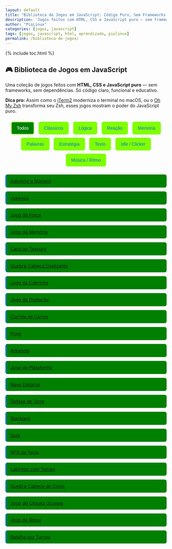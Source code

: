 ```yaml
---
layout: default
title: "Biblioteca de Jogos em JavaScript: Código Puro, Sem Frameworks (2025)"
description: 'Jogos feitos com HTML, CSS e JavaScript puro — sem frameworks. Ideal para aprender, modificar e compartilhar. Inclui Pong, Jokenpô, Adivinhe o Número e mais.'
author: "PioLinux"
categories: [jogos, javascript]
tags: [jogos, javascript, html, aprendizado, piolinux]
permalink: /biblioteca-de-jogos/
---
```








{% include toc.html %}

  <section class="post-content">
  




<style>
  .filtros {
    margin: 20px 0;
    text-align: center;
  }
  .filtros button {
    margin: 5px;
    padding: 10px 15px;
    border: 2px solid #80ff00;
    background: #80ff00;
    color: #0074d9;
    border-radius: 6px;
    cursor: pointer;
    font-size: 14px;
  }
  .filtros button.filtro-ativo {
    background: #008000;
    color: white;
  }
  .jogos-lista {
    display: grid;
    gap: 12px;
    margin-top: 20px;
  }
  .jogo {
    padding: 12px;
    background: #008000;
    border-left: 4px solid #0074d9;
    border-radius: 6px;
  }
  .jogo a {
    text-decoration: none;
    color: #0074d9;
    font-weight: 500;
  }
  .jogo a:hover {
    text-decoration: underline;
  }
</style>












<h2>🎮 Biblioteca de Jogos em JavaScript</h2>
<p>
  Uma coleção de jogos feitos com <strong>HTML, CSS e JavaScript puro</strong> — sem frameworks, sem dependências.  
  Só código claro, funcional e educativo.
</p>

<p><strong>Dica pro:</strong> Assim como o <a href="https://iterm2.com">iTerm2</a> moderniza o terminal no macOS, ou o <a href="https://ohmyz.sh">Oh My Zsh</a> transforma seu Zsh, esses jogos mostram o poder do JavaScript puro.</p>

<!-- Filtros -->
<div class="filtros" role="group" aria-label="Filtros de jogos">
  <button class="filtro-ativo" data-filter="todos">Todos</button>
  <button data-filter="classico">Clássicos</button>
  <button data-filter="logica">Lógica</button>
  <button data-filter="reacao">Reação</button>
  <button data-filter="memoria">Memória</button>
  <button data-filter="palavras">Palavras</button>
  <button data-filter="estrategia">Estratégia</button>
  <button data-filter="texto">Texto</button>
  <button data-filter="idle">Idle / Clicker</button>
  <button data-filter="musica">Música / Ritmo</button>
</div>

<!-- Lista de Jogos -->
<div class="jogos-lista" aria-label="Lista de jogos">
  <a href="/jogo-adivinhe-o-numero/" class="jogo" data-tags="adivinhacao logica">Adivinhe o Número</a>
  <a href="/jogo-jokenpo/" class="jogo" data-tags="sorte reacao">Jokenpô</a>
  <a href="/jogo-forca/" class="jogo" data-tags="palavras logica">Jogo da Forca</a>
  <a href="/jogo-da-memoria/" class="jogo" data-tags="memoria observacao">Jogo da Memória</a>
  <a href="/jogo-caca-ao-tesouro/" class="jogo" data-tags="logica exploracao">Caça ao Tesouro</a>
  <a href="/jogo-quebra-cabeca-deslizante/" class="jogo" data-tags="logica quebra-cabeca">Quebra-Cabeça Deslizante</a>
  <a href="/jogo-da-cobrinha/" class="jogo" data-tags="reacao classico">Jogo da Cobrinha</a>
  <a href="/jogo-digitação/" class="jogo" data-tags="velocidade texto">Jogo de Digitação</a>
  <a href="/jogo-corrida-de-carros/" class="jogo" data-tags="reacao classico">Corrida de Carros</a>
  <a href="/jogo-pong/" class="jogo" data-tags="reacao classico">Pong</a>
  <a href="/jogo-arkanoid/" class="jogo" data-tags="reacao classico">Arkanoid</a>
  <a href="/jogo-plataforma/" class="jogo" data-tags="plataforma reacao">Jogo de Plataforma</a>
  <a href="/jogo-nave-espacial/" class="jogo" data-tags="reacao espacial">Nave Espacial</a>
  <a href="/jogo-defesa-de-torre/" class="jogo" data-tags="estrategia defesa">Defesa de Torre</a>
  <a href="/jogo-blackjack/" class="jogo" data-tags="sorte cartas">Blackjack</a>
  <a href="/jogo-quiz/" class="jogo" data-tags="conhecimento quiz">Quiz</a>
  <a href="/jogo-rpg-de-texto/" class="jogo" data-tags="rpg texto">RPG de Texto</a>
  <a href="/jogo-labirinto-com-tempo/" class="jogo" data-tags="logica tempo">Labirinto com Tempo</a>
  <a href="/jogo-quebra-cabeca-cores/" class="jogo" data-tags="logica cores">Quebra-Cabeça de Cores</a>
  <a href="/jogo-cliques-ociosos/" class="jogo" data-tags="clicker idle">Jogo de Cliques Ociosos</a>
  <a href="/jogo-de-ritmo/" class="jogo" data-tags="ritmo musica">Jogo de Ritmo</a>
  <a href="/jogo-batalha-por-turnos/" class="jogo" data-tags="estrategia turno">Batalha por Turnos</a>
</div>

<script>
  document.addEventListener('DOMContentLoaded', function () {
    const botoes = document.querySelectorAll('.filtros button');
    const jogos = document.querySelectorAll('.jogo');

    botoes.forEach(botao => {
      botao.addEventListener('click', function () {
        // Atualiza botão ativo
        botoes.forEach(b => b.classList.remove('filtro-ativo'));
        this.classList.add('filtro-ativo');

        const filtro = this.getAttribute('data-filter');

        // Filtra jogos
        jogos.forEach(jogo => {
          const tags = jogo.getAttribute('data-tags').toLowerCase();
          if (filtro === 'todos' || tags.includes(filtro)) {
            jogo.style.display = 'block';
          } else {
            jogo.style.display = 'none';
          }
        });
      });
    });
  });
</script>
